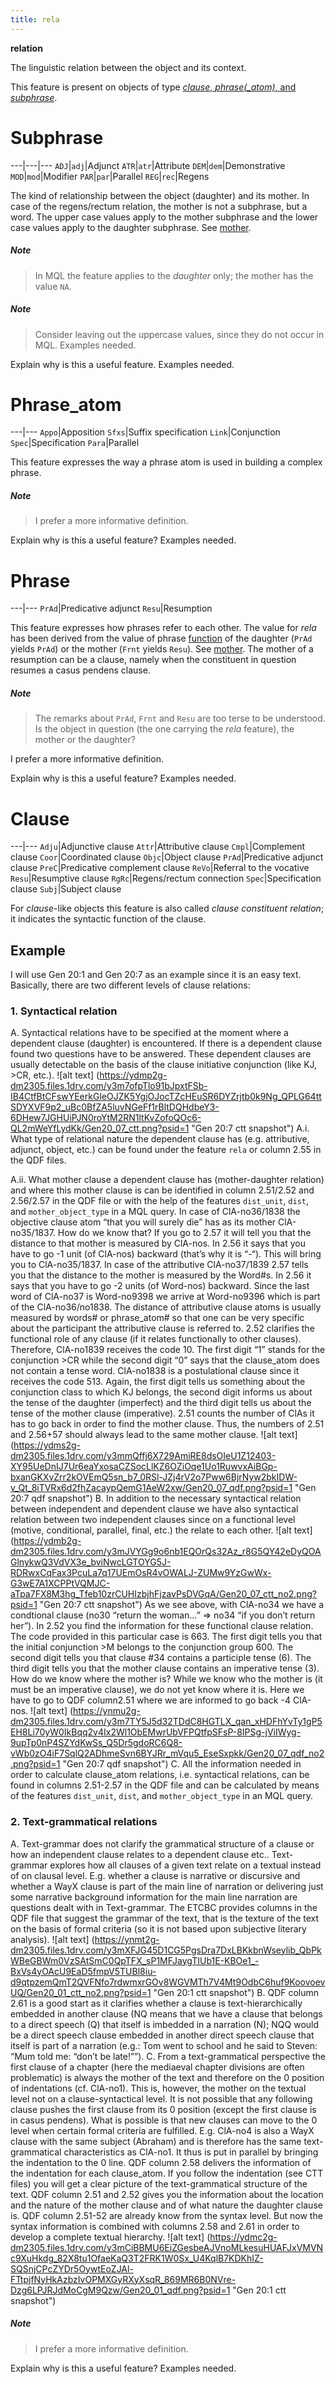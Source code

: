 ```yaml
---
title: rela
---
```


**relation**


The linguistic relation between the object and its context.

This feature is present on objects of type [*clause*, *phrase(_atom)*, and *subphrase*](otype).

# Subphrase


---|---|---
`ADJ`|`adj`|Adjunct
`ATR`|`atr`|Attribute
`DEM`|`dem`|Demonstrative
`MOD`|`mod`|Modifier
`PAR`|`par`|Parallel
`REG`|`rec`|Regens

The kind of relationship between the object (daughter) and its mother.
In case of the regens/rectum relation, the mother is not a subphrase, but a word.
The upper case values apply to the mother subphrase and the lower case values apply to the daughter subphrase.
See [mother](mother).

##### Note
> In MQL the feature applies to the *daughter* only; the mother has the value `NA`.

##### Note
> Consider leaving out the uppercase values, since they do not occur in MQL.
Examples needed.

Explain why is this a useful feature. Examples needed.

# Phrase_atom


---|---
`Appo`|Apposition
`Sfxs`|Suffix specification
`Link`|Conjunction
`Spec`|Specification
`Para`|Parallel

This feature expresses the way a phrase atom is used in building a complex phrase.

##### Note
> I prefer a more informative definition.

Explain why is this a useful feature? Examples needed.


# Phrase


---|---
`PrAd`|Predicative adjunct
`Resu`|Resumption

This feature expresses how phrases refer to each other.
The value for *rela* has been derived from the value of phrase [function](function) of the daughter
(`PrAd` yields `PrAd`)
or the mother (`Frnt` yields `Resu`).
See [mother](mother).
The mother of a resumption can be a clause, namely when the constituent in question resumes a casus pendens clause.

##### Note
> The remarks about `PrAd`, `Frnt` and `Resu` are too terse to be understood.
Is the object in question (the one carrying the *rela* feature), the mother or the daughter?

I prefer a more informative definition.

Explain why is this a useful feature? Examples needed.

# Clause


---|---
`Adju`|Adjunctive clause
`Attr`|Attributive clause
`Cmpl`|Complement clause
`Coor`|Coordinated clause
`Objc`|Object clause
`PrAd`|Predicative adjunct clause
`PreC`|Predicative complement clause
`ReVo`|Referral to the vocative
`Resu`|Resumptive clause
`RgRc`|Regens/rectum connection
`Spec`|Specification clause
`Subj`|Subject clause

For *clause*-like objects this feature is also called *clause constituent relation*;
it indicates the syntactic function of the clause.

## Example
I will use Gen 20:1 and Gen 20:7 as an example since it is an easy text. Basically, there are two different levels of clause relations:
### 1. Syntactical relation
A. Syntactical relations have to be specified at the moment where a dependent clause (daughter) is encountered. If there is a dependent clause found two questions have to be answered. These dependent clauses are usually detectable on the basis of the clause initiative conjunction (like KJ, >CR, etc.).
![alt text] (https://ydmp2g-dm2305.files.1drv.com/y3m7ofpTlo91bJpxtFSb-IB4CtfBtCFswYEerkGleOJZK5YgjOJocTZcHEuSR6DYZrjtb0k9Ng_QPLG64ttSDYXVF9p2_uBc0BfZA5luvNGeFf1rBltDQHdbeY3-6DHew7JGHUiPJN0roYtM2RN1ltKvZofoQOc6-QL2mWeYfLydKk/Gen20_07_ctt.png?psid=1 "Gen 20:7 ctt snapshot")
A.i. What type of relational nature the dependent clause has (e.g. attributive, adjunct, object, etc.) can be found under the feature `rela` or column 2.55 in the QDF files.  

A.ii. What mother clause a dependent clause has (mother-daughter relation) and where this mother clause is can be identified in column 2.51/2.52 and 2.56/2.57 in the QDF file or with the help of the features `dist_unit`, `dist`, and `mother_object_type` in a MQL query.
In case of ClA-no36/1838 the objective clause atom “that you will surely die” has as its mother ClA-no35/1837. How do we know that? If you go to 2.57 it will tell you that the distance to that mother is measured by ClA-nos. In 2.56 it says that you have to go -1 unit (of ClA-nos) backward (that’s why it is “-“). This will bring you to ClA-no35/1837.
In case of the attributive ClA-no37/1839 2.57 tells you that the distance to the mother is measured by the Word#s. In 2.56 it says that you have to go -2 units (of Word-nos) backward. Since the last word of ClA-no37 is Word-no9398 we arrive at Word-no9396 which is part of the ClA-no36/no1838. The distance of attributive clause atoms is usually measured by words# or phrase_atom# so that one can be very specific about the participant the attributive clause is referred to. 2.52 clarifies the functional role of any clause (if it relates functionally to other clauses). Therefore, ClA-no1839 receives the code 10. The first digit “1” stands for the conjunction >CR while the second digit “0” says that the clause_atom does not contain a tense word. ClA-no1838 is a postulational clause since it receives the code 513. Again, the first digit tells us something about the conjunction class to which KJ belongs, the second digit informs us about the tense of the daughter (imperfect) and the third digit tells us about the tense of the mother clause (imperative). 2.51 counts the number of ClAs it has to go back in order to find the mother clause. Thus, the numbers of 2.51 and 2.56+57 should always lead to the same mother clause.
![alt text] (https://ydms2g-dm2305.files.1drv.com/y3mmQffj6X729AmiRE8dsOIeU1Z12403-XY95UeDnIJ7Ur6eaYxosaCZSocLlKZ6OZiOqe1Uo1RuwvxAiBGp-bxanGKXvZrr2kOVEmQ5sn_b7_0RSl-JZj4rV2o7Pww6BjrNyw2bkIDW-v_Qt_8iTVRx6d2fhZacaypQemG1AeW2xw/Gen20_07_qdf.png?psid=1 "Gen 20:7 qdf snapshot") 
B. In addition to the necessary syntactical relation between independent and dependent clause we have also syntactical relation between two independent clauses since on a functional level (motive, conditional, parallel, final, etc.) the relate to each other.
![alt text] (https://ydmb2g-dm2305.files.1drv.com/y3mJVYGg9o6nb1EQOrQs32Az_r8G5QY42eDyQOAGlnykwQ3VdVX3e_bviNwcLGTOYG5J-RDRwxCqFax3PcuLa7q17UEmOsR4vOWALJ-ZUMw9YzGwWx-G3wE7A1XCPPtVQMJC-aTpa7FX8M3hg_Tfeb10zrCUHIzbjhFjzavPsDVGqA/Gen20_07_ctt_no2.png?psid=1 "Gen 20:7 ctt snapshot") 
As we see above, with ClA-no34 we have a condtional clause (no30 “return the woman…” => no34 “if you don’t return her”). In 2.52 you find the information for these functional clause relation. The code provided in this particular case is 663. The first digit tells you that the initial conjunction >M belongs to the conjunction group 600. The second digit tells you that clause #34 contains a participle tense (6). The third digit tells you that the mother clause contains an imperative tense (3). How do we know where the mother is? While we know who the mother is (it must be an imperative clause), we do not yet know where it is. Here we have to go to QDF column2.51 where we are informed to go back -4 ClA-nos.
![alt text] (https://ynmu2g-dm2305.files.1drv.com/y3m7TY5J5d32TDdC8HGTLX_qan_xHDFhYvTy1gP5EH8Li70yW0IkBqq2v4Ix2Wl1ObEMwrUbVFPQtfpSFsP-8IPSg-jViIWyg-9upTp0nP4SZYdKwSs_Q5Dr5gdoRC6Q8-vWb0zO4iF7SqlQ2ADhmeSvn6BYJRr_mVqu5_EseSxpkk/Gen20_07_qdf_no2.png?psid=1 "Gen 20:7 qdf snapshot") 
C. All the information needed in order to calculate clause_atom relations, i.e. syntactical relations, can be found in columns 2.51-2.57 in the QDF file and can be calculated by means of the features `dist_unit`, `dist`, and `mother_object_type` in an MQL query.

### 2. Text-grammatical relations
A. Text-grammar does not clarify the grammatical structure of a clause or how an independent clause relates to a dependent clause etc.. Text-grammar explores how all clauses of a given text relate on a textual instead of on clausal level. E.g. whether a clause is narrative or discursive and whether a WayX clause is part of the main line of narration or delivering just some narrative background information for the main line narration are questions dealt with in Text-grammar. The ETCBC provides columns in the QDF file that suggest the grammar of the text, that is the texture of the text on the basis of formal criteria (so it is not based upon subjective literary analysis). 
![alt text] (https://ynmt2g-dm2305.files.1drv.com/y3mXFJG45D1CG5PgsDra7DxLBKkbnWseylib_QbPkWBeGBWm0VzSAtSmC0QpTFX_sP1MFJaygTIUb1E-KBOe1_-BxVs4yOAcU9EaD5fmpV5TUBl8iu-d9qtpzemQmT2QVFNfo7rdwmxrGOv8WGVMTh7V4Mt9OdbC6huf9KoovoevUQ/Gen20_01_ctt_no2.png?psid=1 "Gen 20:1 ctt snapshot") 
B. QDF column 2.61 is a good start as it clarifies whether a clause is text-hierarchically embedded in another clause (NQ means that we have a clause that belongs to a direct speech (Q) that itself is imbedded in a narration (N); NQQ would be a direct speech clause embedded in another direct speech clause that itself is part of a narration (e.g.: Tom went to school and he said to Steven: “Mum told me: “don’t be late!””).
C. From a text-grammatical perspective the first clause of a chapter (here the mediaeval chapter divisions are often problematic) is always the mother of the text and therefore on the 0 position of indentations (cf. ClA-no1). This is, however, the mother on the textual level not on a clause-syntactical level. It is not possible that any following clause pushes the first clause from its 0 position (except the first clause is in casus pendens). What is possible is that new clauses can move to the 0 level when certain formal criteria are fulfilled. E.g. ClA-no4 is also a WayX clause with the same subject (Abraham) and is therefore has the same text-grammatical characteristics as ClA-no1. It thus is put in parallel by bringing the indentation to the 0 line. QDF column 2.58 delivers the information of the indentation for each clause_atom. If you follow the indentation (see CTT files) you will get a clear picture of the text-grammatical structure of the text. QDF column 2.51 and 2.52 gives you the information about the location and the nature of the mother clause and of what nature the daughter clause is. QDF column 2.51-52 are already know from the syntax level. But now the syntax information is combined with columns 2.58 and 2.61 in order to develop a complete textual hierarchy.
![alt text] (https://ydmc2g-dm2305.files.1drv.com/y3mCiBBMU6EiZGesbeAJVnoMLkesuHUAFJxVMVNc9XuHkdg_82X8tu1OfaeKaQ3T2FRK1W0Sx_U4KqlB7KDKhIZ-SQSnjCPcZYDr5OywtEoZJAl-FTtpjfNyHkAzbzIvOPMXGyRXyXsqR_869MR6B0NVre-Dzg6LPJRJdMoCgM9Qzw/Gen20_01_qdf.png?psid=1 "Gen 20:1 ctt snapshot") 

##### Note
> I prefer a more informative definition.

Explain why is this a useful feature? Examples needed.

